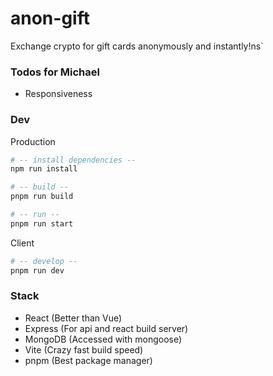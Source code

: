 # anon-gift

Exchange crypto for gift cards anonymously and instantly!ns`

### Todos for Michael
-   Responsiveness

### Dev

Production

```bash
# -- install dependencies --
npm run install

# -- build --
pnpm run build

# -- run --
pnpm run start
```

Client

```bash
# -- develop --
pnpm run dev
```

### Stack

-   React (Better than Vue)
-   Express (For api and react build server)
-   MongoDB (Accessed with mongoose)
-   Vite (Crazy fast build speed)
-   pnpm (Best package manager)